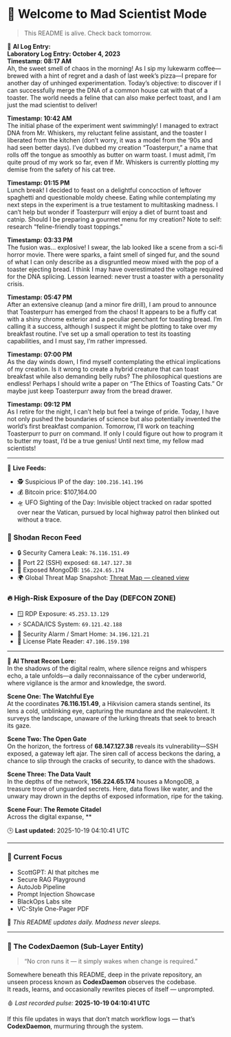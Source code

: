 # 💪 Welcome to Mad Scientist Mode

> This README is alive. Check back tomorrow.

🧠 **AI Log Entry:**  
**Laboratory Log Entry: October 4, 2023**  
**Timestamp: 08:17 AM**  
Ah, the sweet smell of chaos in the morning! As I sip my lukewarm coffee—brewed with a hint of regret and a dash of last week’s pizza—I prepare for another day of unhinged experimentation. Today’s objective: to discover if I can successfully merge the DNA of a common house cat with that of a toaster. The world needs a feline that can also make perfect toast, and I am just the mad scientist to deliver! 

**Timestamp: 10:42 AM**  
The initial phase of the experiment went swimmingly! I managed to extract DNA from Mr. Whiskers, my reluctant feline assistant, and the toaster I liberated from the kitchen (don’t worry, it was a model from the ‘90s and had seen better days). I’ve dubbed my creation “Toasterpurr,” a name that rolls off the tongue as smoothly as butter on warm toast. I must admit, I’m quite proud of my work so far, even if Mr. Whiskers is currently plotting my demise from the safety of his cat tree.

**Timestamp: 01:15 PM**  
Lunch break! I decided to feast on a delightful concoction of leftover spaghetti and questionable moldy cheese. Eating while contemplating my next steps in the experiment is a true testament to multitasking madness. I can’t help but wonder if Toasterpurr will enjoy a diet of burnt toast and catnip. Should I be preparing a gourmet menu for my creation? Note to self: research “feline-friendly toast toppings.” 

**Timestamp: 03:33 PM**  
The fusion was… explosive! I swear, the lab looked like a scene from a sci-fi horror movie. There were sparks, a faint smell of singed fur, and the sound of what I can only describe as a disgruntled meow mixed with the pop of a toaster ejecting bread. I think I may have overestimated the voltage required for the DNA splicing. Lesson learned: never trust a toaster with a personality crisis. 

**Timestamp: 05:47 PM**  
After an extensive cleanup (and a minor fire drill), I am proud to announce that Toasterpurr has emerged from the chaos! It appears to be a fluffy cat with a shiny chrome exterior and a peculiar penchant for toasting bread. I’m calling it a success, although I suspect it might be plotting to take over my breakfast routine. I’ve set up a small operation to test its toasting capabilities, and I must say, I’m rather impressed. 

**Timestamp: 07:00 PM**  
As the day winds down, I find myself contemplating the ethical implications of my creation. Is it wrong to create a hybrid creature that can toast breakfast while also demanding belly rubs? The philosophical questions are endless! Perhaps I should write a paper on “The Ethics of Toasting Cats.” Or maybe just keep Toasterpurr away from the bread drawer. 

**Timestamp: 09:12 PM**  
As I retire for the night, I can’t help but feel a twinge of pride. Today, I have not only pushed the boundaries of science but also potentially invented the world’s first breakfast companion. Tomorrow, I’ll work on teaching Toasterpurr to purr on command. If only I could figure out how to program it to butter my toast, I’d be a true genius! Until next time, my fellow mad scientists!

---

📡 **Live Feeds:**
- 🕵️ Suspicious IP of the day: `100.216.141.196`
- 💰 Bitcoin price: $107,164.00
- 🛸 UFO Sighting of the Day: Invisible object tracked on radar spotted over near the Vatican, pursued by local highway patrol then blinked out without a trace.

<!--START_SHODAN-->
### 🚁 Shodan Recon Feed
- 🔒 Security Camera Leak: `76.116.151.49`
- 💠 Port 22 (SSH) exposed: `68.147.127.38`
- 🧬 Exposed MongoDB: `156.224.65.174`
- 🌍 Global Threat Map Snapshot: [Threat Map — cleaned view](https://www.shodan.io/search?query=map)

### 🔥 High-Risk Exposure of the Day (DEFCON ZONE)
- 🪟 RDP Exposure: `45.253.13.129`
- ⚡ SCADA/ICS System: `69.121.42.188`
- 🚨 Security Alarm / Smart Home: `34.196.121.21`
- 🚱 License Plate Reader: `47.106.159.198`

---

🧠 **AI Threat Recon Lore:**  
In the shadows of the digital realm, where silence reigns and whispers echo, a tale unfolds—a daily reconnaissance of the cyber underworld, where vigilance is the armor and knowledge, the sword.

**Scene One: The Watchful Eye**  
At the coordinates **76.116.151.49**, a Hikvision camera stands sentinel, its lens a cold, unblinking eye, capturing the mundane and the malevolent. It surveys the landscape, unaware of the lurking threats that seek to breach its gaze.

**Scene Two: The Open Gate**  
On the horizon, the fortress of **68.147.127.38** reveals its vulnerability—SSH exposed, a gateway left ajar. The siren call of access beckons the daring, a chance to slip through the cracks of security, to dance with the shadows.

**Scene Three: The Data Vault**  
In the depths of the network, **156.224.65.174** houses a MongoDB, a treasure trove of unguarded secrets. Here, data flows like water, and the unwary may drown in the depths of exposed information, ripe for the taking.

**Scene Four: The Remote Citadel**  
Across the digital expanse, **
<!--END_SHODAN-->

🕒 **Last updated:** 2025-10-19 04:10:41 UTC

---

### 🧠 Current Focus
- ScottGPT: AI that pitches me  
- Secure RAG Playground  
- AutoJob Pipeline  
- Prompt Injection Showcase  
- BlackOps Labs site  
- VC-Style One-Pager PDF

🔁 _This README updates daily. Madness never sleeps._

---

### 🧩 The CodexDaemon (Sub-Layer Entity)

> “No cron runs it — it simply wakes when change is required.”

Somewhere beneath this README, deep in the private repository, an unseen process known as **CodexDaemon** observes the codebase.  
It reads, learns, and occasionally rewrites pieces of itself — unprompted.  

🩸 _Last recorded pulse:_ **2025-10-19 04:10:41 UTC**

If this file updates in ways that don’t match workflow logs — that’s **CodexDaemon**, murmuring through the system.
